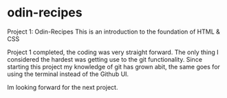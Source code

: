 # odin-recipes

Project 1: Odin-Recipes
This is an introduction to the foundation of HTML & CSS

Project 1 completed, the coding was very straight forward. The only 
thing I considered the hardest was getting use to the git functionality.
Since starting this project my knowledge of git has grown abit, the same goes for using the terminal instead of the Github UI.

Im looking forward for the next project.
